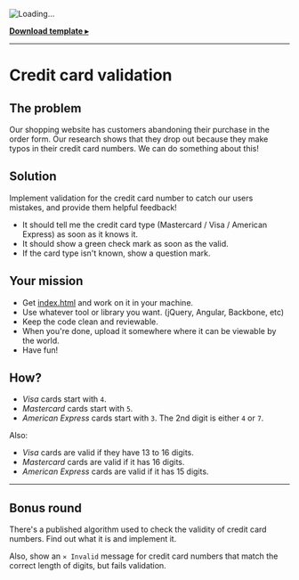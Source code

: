 ![Loading...](http://cdn.rawgit.com/rstacruz/frontend-exercises/2235733d/order-form/validation.gif)

**[Download template ▸](index.html)**

----

# Credit card validation

## The problem

Our shopping website has customers abandoning their purchase in the order form. 
Our research shows that they drop out because they make typos in their credit 
card numbers. We can do something about this!

## Solution

Implement validation for the credit card number to catch our users mistakes, and 
provide them helpful feedback!

 * It should tell me the credit card type (Mastercard / Visa / American Express) 
  as soon as it knows it.
 * It should show a green check mark as soon as the valid.
 * If the card type isn't known, show a question mark.

## Your mission

 * Get [index.html](index.html) and work on it in your machine.
 * Use whatever tool or library you want. (jQuery, Angular, Backbone, etc)
 * Keep the code clean and reviewable.
 * When you're done, upload it somewhere where it can be viewable by the world.
 * Have fun!

## How?

 - *Visa* cards start with `4`.
 - *Mastercard* cards start with `5`.
 - *American Express* cards start with `3`. The 2nd digit is either `4` or `7`.

Also:

 - *Visa* cards are valid if they have 13 to 16 digits.
 - *Mastercard* cards are valid if it has 16 digits.
 - *American Express* cards are valid if it has 15 digits.

----

## Bonus round

There's a published algorithm used to check the validity of credit card numbers.
Find out what it is and implement it.

Also, show an `✕ Invalid` message for credit card numbers that match the correct 
length of digits, but fails validation.
